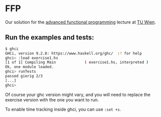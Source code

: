 # FFP
Our solution for the [advanced functional programming](https://tiss.tuwien.ac.at/course/educationDetails.xhtml?semester=2024S&courseNr=185A05) lecture at [TU Wien](https://www.tuwien.at/en/).

## Run the examples and tests:

```bash
$ ghci
GHCi, version 9.2.8: https://www.haskell.org/ghc/  :? for help
ghci> :load exercise1.hs 
[1 of 1] Compiling Main             ( exercise1.hs, interpreted )
Ok, one module loaded.
ghci> runTests
passed gierig 2/3
[...]
ghci>
```

Of course your ghc version might vary, and you will need to replace the exercise
version with the one you want to run.

To enable time tracking inside ghci, you can use `:set +s`.
